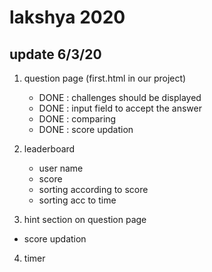 # lakshya 2020


## update 6/3/20

1. question page (first.html in our project)
   - DONE : challenges should be displayed
   - DONE : input field to accept the answer
   - DONE : comparing 
   - DONE : score updation

2. leaderboard
   - user name
   - score
   - sorting according to score
   - sorting acc to time

3. hint section on question page
 - score updation

4. timer

 
